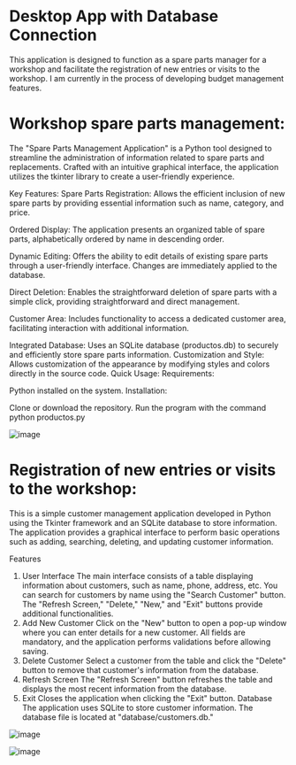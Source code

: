 # Desktop App with Database Connection
This application is designed to function as a spare parts manager for a workshop and facilitate the registration of new entries or visits to the workshop. I am currently in the process of developing budget management features.


# Workshop spare parts management:
The "Spare Parts Management Application" is a Python tool designed to streamline the administration of information related to spare parts and replacements. Crafted with an intuitive graphical interface, the application utilizes the tkinter library to create a user-friendly experience.

Key Features:
Spare Parts Registration: Allows the efficient inclusion of new spare parts by providing essential information such as name, category, and price.

Ordered Display: The application presents an organized table of spare parts, alphabetically ordered by name in descending order.

Dynamic Editing: Offers the ability to edit details of existing spare parts through a user-friendly interface. Changes are immediately applied to the database.

Direct Deletion: Enables the straightforward deletion of spare parts with a simple click, providing straightforward and direct management.

Customer Area: Includes functionality to access a dedicated customer area, facilitating interaction with additional information.

Integrated Database:
Uses an SQLite database (productos.db) to securely and efficiently store spare parts information.
Customization and Style:
Allows customization of the appearance by modifying styles and colors directly in the source code.
Quick Usage:
Requirements:

Python installed on the system.
Installation:

Clone or download the repository.
Run the program with the command python productos.py

![image](https://github.com/CoLiMaNo/Desktop-App-with-Database-Connection/assets/130969858/610042c2-ef41-4d53-83dc-bf7307237a2a)



# Registration of new entries or visits to the workshop:
This is a simple customer management application developed in Python using the Tkinter framework and an SQLite database to store information. The application provides a graphical interface to perform basic operations such as adding, searching, deleting, and updating customer information.

Features
1. User Interface
The main interface consists of a table displaying information about customers, such as name, phone, address, etc.
You can search for customers by name using the "Search Customer" button.
The "Refresh Screen," "Delete," "New," and "Exit" buttons provide additional functionalities.
2. Add New Customer
Click on the "New" button to open a pop-up window where you can enter details for a new customer.
All fields are mandatory, and the application performs validations before allowing saving.
3. Delete Customer
Select a customer from the table and click the "Delete" button to remove that customer's information from the database.
4. Refresh Screen
The "Refresh Screen" button refreshes the table and displays the most recent information from the database.
5. Exit
Closes the application when clicking the "Exit" button.
Database
The application uses SQLite to store customer information.
The database file is located at "database/customers.db."

![image](https://github.com/CoLiMaNo/Desktop-App-with-Database-Connection/assets/130969858/c1574f4f-c736-44a9-9464-2b2d07f6179f)

![image](https://github.com/CoLiMaNo/Desktop-App-with-Database-Connection/assets/130969858/86240762-fa10-4ad7-9335-8515c2ce4f45)


